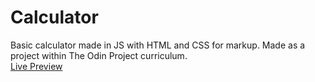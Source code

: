 # Calculator

Basic calculator made in JS with HTML and CSS for markup. Made as a project within The Odin Project curriculum.  
[Live Preview](https://schunsie.github.io/calculator/)